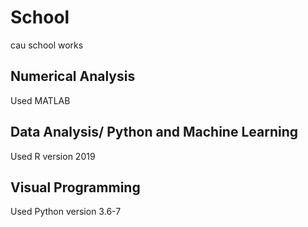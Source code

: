 # School
cau school works

## Numerical Analysis

Used MATLAB

## Data Analysis/ Python and Machine Learning

Used R version 2019

## Visual Programming

Used Python version 3.6-7
